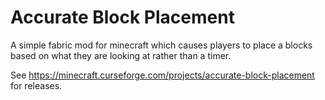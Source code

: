 # Accurate Block Placement

A simple fabric mod for minecraft which causes players to place a blocks based on what they are looking at rather than a timer.

See https://minecraft.curseforge.com/projects/accurate-block-placement for releases.
